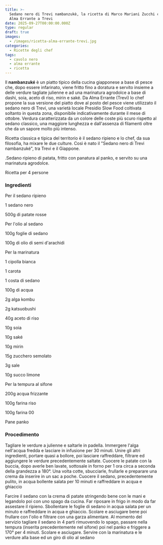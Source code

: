 ```yaml
---
title: >-
  Sedano nero di Trevi nambanzukè, la ricetta di Marco Mariani Zucchi chef di
  Alma Errante a Trevi
date: 2025-09-27T00:00:00.000Z
type: regular
draft: true
images:
  - /images/ricetta-alma-errante-trevi.jpg
categories:
  - Ricette degli chef
tags:
  - cavolo nero
  - alma errante
  - ricetta
---
```


Il **nambanzuké** è un piatto tipico della cucina giapponese a base di pesce che, dopo essere infarinato, viene fritto fino a doratura e servito insieme a delle verdure tagliate julienne e ad una marinatura agrodolce a base di dashi, soia, aceto di riso, mirin e saké. Da Alma Errante (Trevi) lo chef propone la sua versione del piatto dove al posto del pesce viene utilizzato il sedano nero di Trevi, una varietà locale Presidio Slow Food coltivata soltanto in questa zona, disponibile indicativamente durante il mese di ottobre. Verdura caratterizzata da un colore delle coste più scuro rispetto al sedano classico, una maggiore lunghezza e dall'assenza di filamenti oltre che da un sapore molto più intenso.

Ricetta classica e tipica del territorio è il sedano ripieno e lo chef, da sua filosofia, ha mixare le due culture. Così è nato il "Sedano nero di Trevi nambanzuké", tra Trevi e il Giappone.

.Sedano ripieno di patata, fritto con panatura al panko, e servito su una marinatura agrodolce.

Ricetta per 4 persone

### Ingredienti

Per il sedano ripieno

1 sedano nero

500g di patate rosse

Per l'olio al sedano

100g foglie di sedano

100g di olio di semi d'arachidi

Per la marinatura

1 cipolla bianca

1 carota

1 costa di sedano

100g di acqua

2g alga kombu

2g katsuobushi

40g aceto di riso

10g soia

10g saké

10g mirin

15g zucchero semolato

3g sale

10g succo limone

Per la tempura al sifone

200g acqua frizzante

100g farina riso

100g farina 00

Pane panko

### Procedimento

Tagliare le verdure a julienne e saltarle in padella. Immergere l'alga nell'acqua fredda e lasciare in infusione per 30 minuti. Unire gli altri ingredienti, portare quasi a bollore, poi lasciare raffreddare, filtrare ed aggiungere le verdure precedentemente saltate. Cuocere le patate con la buccia, dopo averle ben lavate, sottosale in forno per 1 ora circa a seconda della grandezza a 180°. Una volta cotte, sbucciarle, frullarle e preparare una crema da inserire in un sac a poche. Cuocere il sedano, precedentemente pulito, in acqua bollente salata per 10 minuti e raffreddare in acqua e ghiaccio

Farcire il sedano con la crema di patate stringendo bene con le mani e legandolo poi con uno spago da cucina. Far riposare in frigo in modo da far assestare il ripieno. Sbollentare le foglie di sedano in acqua salata per un minuto e raffreddare in acqua e ghiaccio. Scolare e asciugare bene poi frullare con l'olio e filtrare con una garza alimentare. Al momento del servizio tagliare il sedano in 4 parti rimuovendo lo spago, passare nella tempura (inserita precedentemente nel sifone) poi nel panko e friggere a 170° per 4 minuti. Scolare e asciugare. Servire con la marinatura e le verdure alla base ed un giro di olio al sedano
